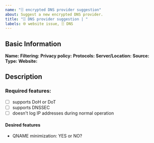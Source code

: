 ```yaml
---
name: "🗄️ encrypted DNS provider suggestion"
about: Suggest a new encrypted DNS provider.
title: "🗄️ DNS provider suggestion | "
labels: 🌐 website issue, 🗄️ DNS
---
```


<!-- Please feel free to overwrite these comments -->

## Basic Information

**Name:** 
**Filtering:** <!-- What is being filtered? Is it opt-in with separate address or not? -->
**Privacy policy:** <!-- Link, especially when there is logging -->
**Protocols:** <!-- at least DoH or DoT? DNSCrypt? -->
**Server/Location:** <!-- Where is the provider based? Where are their servers located? Anycast if there are multiple servers answering to the same address -->
**Source:** <!-- link to the source code, preferred, but optional -->
**Type:** <!-- Non-profit, commercial, hobby project? -->
**Website:** 

## Description

<!-- Why should we list your suggestion? Anything else, that you wish us to know? -->


### Required features:

<!-- DoH and DoT are supported natively by platforms like Firefox and Android (< 9) -->

* [ ] supports DoH or DoT <!-- We love DNSCrypt, but there is already https://github.com/DNSCrypt/dnscrypt-resolvers which is directly supported by dnscrypt-proxy, so we don't consider useful to list providers only supporting it.  -->
* [ ] supports DNSSEC <!--  https://dnssec.vs.uni-due.de/ can test your current DNS provider. -->
* [ ] doesn't log IP addresses during normal operation <!-- If your suggestion logs, please compare its privacy policy with other servers on our table that keep logs. -->

#### Desired features

* QNAME minimization: YES or NO? <!-- if you have access to the dig command, `dig +short txt qnamemintest.internet.nl` -->